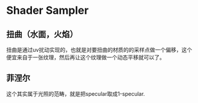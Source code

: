 # Shader Sampler

## 扭曲（水面，火焰）
扭曲是通过uv扰动实现的，也就是对要扭曲的材质的的采样点做一个偏移，这个便宜来自于一张纹理，然后再让这个纹理做一个动态平移就可以了。

## 菲涅尔
这个其实属于光照的范畴，就是把specular取成1-specular.
